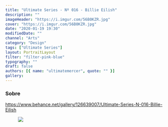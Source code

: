 ```yaml
---
title: "Ultimate Series - Nº 016 - Billie Eilish"
description: ""
imageHeader: "https://i.imgur.com/56B0KZR.jpg"
cover: "https://i.imgur.com/56B0KZR.jpg"
date: "2020-01-19 19:30"
modifiedDate: ""
channel: "Arts"
category: "Design"
tags: ["Ultimate Series"]
layout: PortraitLayout
filter: "filter-pink-blue"
typography: ""
draft: false
authors: [{ name: "ultimatemercer", quote: "" }]
gallery:
---
```


### Sobre

https://www.behance.net/gallery/126639007/Ultimate-Series-N-016-Billie-Eilish

<figure>
<img src="https://i.imgur.com/56B0KZR.jpg" className="max-w-none mx-auto block"/>
</figure>
